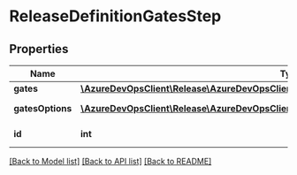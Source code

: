 # ReleaseDefinitionGatesStep

## Properties
Name | Type | Description | Notes
------------ | ------------- | ------------- | -------------
**gates** | [**\AzureDevOpsClient\Release\AzureDevOpsClient\Release\Model\ReleaseDefinitionGate[]**](ReleaseDefinitionGate.md) | Gets or sets the gates. | [optional] 
**gatesOptions** | [**\AzureDevOpsClient\Release\AzureDevOpsClient\Release\Model\ReleaseDefinitionGatesOptions**](ReleaseDefinitionGatesOptions.md) | Gets or sets the gate options. | [optional] 
**id** | **int** | ID of the ReleaseDefinitionGateStep. | [optional] 

[[Back to Model list]](../README.md#documentation-for-models) [[Back to API list]](../README.md#documentation-for-api-endpoints) [[Back to README]](../README.md)


